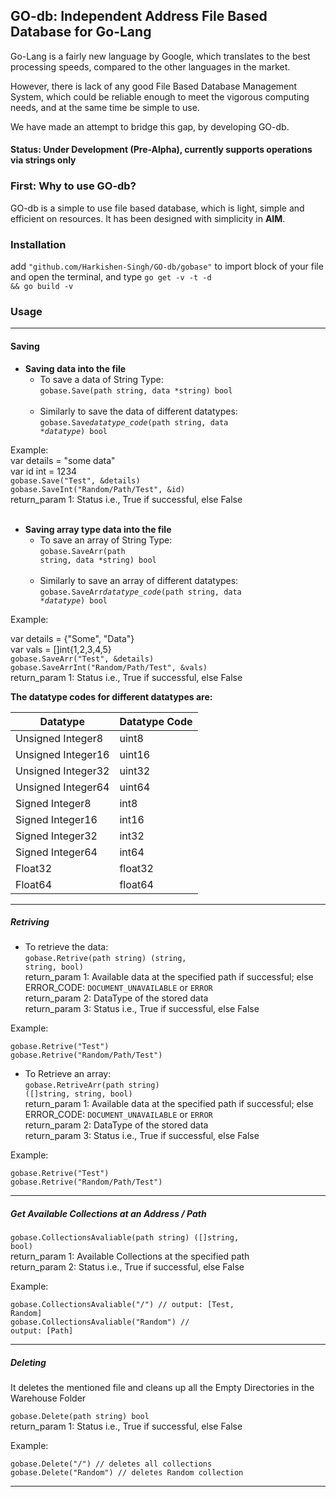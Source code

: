 <h2>GO-db: Independent Address File Based Database for Go-Lang</h2>

Go-Lang is a fairly new language by Google, which translates to the best processing speeds, compared to the other languages
in the market.

However, there is lack of any good File Based Database Management System, which could be reliable enough to meet the vigorous 
computing needs, and at the same time be simple to use.

We have made an attempt to bridge this gap, by developing GO-db.

<h4>Status: Under Development (Pre-Alpha),  currently supports operations via strings only</h4>

<h3>First: Why to use GO-db?</h3>

GO-db is a simple to use file based database, which is light, simple and efficient on resources. It has been designed with 
simplicity in <strong>AIM</strong>. 

<h3>Installation</h3>

add <code>"github.com/Harkishen-Singh/GO-db/gobase"</code> to import block of your file and open the terminal, and type <code>go get -v -t -d && go build -v</code>

<h3>Usage</h3>

<hr>

<h4>Saving</h4>

* **Saving data into the file**
  * To save a data of String Type:  
<code>gobase.Save(path string, data *string) bool</code><br><br>
  * Similarly to save the data of different datatypes:<br>
<code>gobase.Save<i>datatype_code</i>(path string, data *<i>datatype</i>) bool</code><br>

Example:
<br>
var details = "some data"<br>
var id int = 1234<br>
<code>gobase.Save("Test", &details)</code><br>
<code>gobase.SaveInt("Random/Path/Test", &id)</code>
<br>return_param 1: Status i.e., True if successful, else False<br>
<br>

* **Saving array type data into the file**
  * To save an array of String Type:<br>
<code>gobase.SaveArr(path string, data *string) bool</code><br><br>
  * Similarly to save an array of different datatypes:<br>
<code>gobase.SaveArr<i>datatype_code</i>(path string, data *<i>datatype</i>) bool</code><br>

Example:<br>

var details = {"Some", "Data"}<br>
var vals = []int{1,2,3,4,5}<br>
<code>gobase.SaveArr("Test", &details)</code><br>
<code>gobase.SaveArrInt("Random/Path/Test", &vals)</code>
<br>return_param 1: Status i.e., True if successful, else False

**The datatype codes for different datatypes are:**<br>

Datatype | Datatype Code
-------- | -------------
Unsigned Integer8 | uint8
Unsigned Integer16 | uint16
Unsigned Integer32 | uint32
Unsigned Integer64 | uint64
Signed Integer8 | int8
Signed Integer16 | int16
Signed Integer32 | int32
Signed Integer64 | int64
Float32 | float32
Float64 | float64

<hr>

<h5>Retriving</h5>

* To retrieve the data:<br>
<code>gobase.Retrive(path string) (string, string, bool)</code>
<br>return_param 1: Available data at the specified path if successful; else ERROR_CODE: ```DOCUMENT_UNAVAILABLE``` or ```ERROR```
<br>return_param 2: DataType of the stored data
<br>return_param 3: Status i.e., True if successful, else False

Example:

<code>gobase.Retrive("Test")</code><br>
<code>gobase.Retrive("Random/Path/Test")</code>

* To Retrieve an array:<br>
<code>gobase.RetriveArr(path string) ([]string, string, bool)</code>
<br>return_param 1: Available data at the specified path if successful; else ERROR_CODE: ```DOCUMENT_UNAVAILABLE``` or ```ERROR```
<br>return_param 2: DataType of the stored data
<br>return_param 3: Status i.e., True if successful, else False

Example:

<code>gobase.Retrive("Test")</code><br>
<code>gobase.Retrive("Random/Path/Test")</code>


<hr>

<h5>Get Available Collections at an Address / Path</h5>

<code>gobase.CollectionsAvaliable(path string) ([]string, bool)</code>
<br>return_param 1: Available Collections at the specified path
<br>return_param 2: Status i.e., True if successful, else False

Example:

<code>gobase.CollectionsAvaliable("/")  // output: [Test, Random]</code><br>
<code>gobase.CollectionsAvaliable("Random") // output: [Path]</code>

<hr>

<h5>Deleting</h5>
<p>It deletes the mentioned file and cleans up all the Empty Directories in the Warehouse Folder</p>
<code>gobase.Delete(path string) bool</code>
<br>return_param 1: Status i.e., True if successful, else False

Example:

<code>gobase.Delete("/")  // deletes all collections</code><br>
<code>gobase.Delete("Random") // deletes Random collection</code>

<hr>



